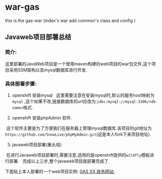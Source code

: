 # war-gas

this is the gas-war (index's war add common's class and config )
## Javaweb项目部署总结

### 简介:

 这里部署的JavaWeb项目是一个使用maven构建的web项目的war包文件,这个项目采用SSM架构以及mysql数据库进行开发.
 
### 具体部署步骤:

1. openshift 安装mysql
  
  这里需要注意在安装mysql时,默认的服务host映射为`mysql` ,这个如果不改,链接数据库的url应改为:`jdbc:mysql://mysql:3306/<db-name>`格式.
  
2. openshift 安装phpAdmin 软件.

  这个软件主要是为了方便我们在服务器上管理mysql数据库.该项目的git地址为`https://github.com/SnowLive/phpMyAdmin.git`(这是本人fork下来项目地址).

3. javaweb项目部署(重头戏)

  在进行Javaweb项目部署时,需要注意,选用的是openshift提供的`wildfly`模板进行部署.
  
完成以上三步,整个javaweb项目就部署完成了.

下面贴上本人部署的一个web项目实例:
[GAS XX 政务网站](http://gas1-gas.193b.starter-ca-central-1.openshiftapps.com/);


